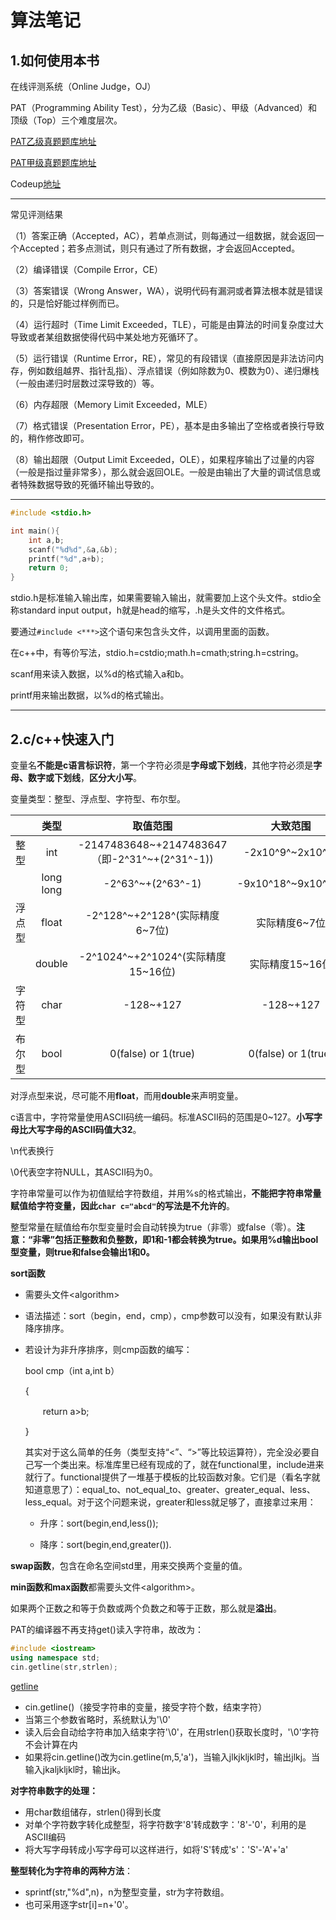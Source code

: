 # 算法笔记

## 1.如何使用本书

在线评测系统（Online Judge，OJ）

PAT（Programming Ability Test），分为乙级（Basic）、甲级（Advanced）和顶级（Top）三个难度层次。

[PAT乙级真题题库地址](https://pintia.cn/problem-sets/994805260223102976/problems/type/7)

[PAT甲级真题题库地址](https://pintia.cn/problem-sets/994805342720868352/problems/type/7)

Codeup[地址](http://codeup.cn/)

***

常见评测结果

（1）答案正确（Accepted，AC），若单点测试，则每通过一组数据，就会返回一个Accepted；若多点测试，则只有通过了所有数据，才会返回Accepted。

（2）编译错误（Compile Error，CE）

（3）答案错误（Wrong Answer，WA），说明代码有漏洞或者算法根本就是错误的，只是恰好能过样例而已。

（4）运行超时（Time Limit Exceeded，TLE），可能是由算法的时间复杂度过大导致或者某组数据使得代码中某处地方死循环了。

（5）运行错误（Runtime Error，RE），常见的有段错误（直接原因是非法访问内存，例如数组越界、指针乱指）、浮点错误（例如除数为0、模数为0）、递归爆栈（一般由递归时层数过深导致的）等。

（6）内存超限（Memory Limit Exceeded，MLE）

（7）格式错误（Presentation Error，PE），基本是由多输出了空格或者换行导致的，稍作修改即可。

（8）输出超限（Output Limit Exceeded，OLE），如果程序输出了过量的内容（一般是指过量非常多），那么就会返回OLE。一般是由输出了大量的调试信息或者特殊数据导致的死循环输出导致的。

***

```c++
#include <stdio.h>

int main(){
	int a,b;
	scanf("%d%d",&a,&b);
	printf("%d",a+b);
	return 0;
}
```

stdio.h是标准输入输出库，如果需要输入输出，就需要加上这个头文件。stdio全称standard input output，h就是head的缩写，.h是头文件的文件格式。

要通过`#include <***>`这个语句来包含头文件，以调用里面的函数。

在c++中，有等价写法，stdio.h=cstdio;math.h=cmath;string.h=cstring。

scanf用来读入数据，以%d的格式输入a和b。

printf用来输出数据，以%d的格式输出。

***

## 2.c/c++快速入门

变量名**不能是c语言标识符**，第一个字符必须是**字母或下划线**，其他字符必须是**字母、数字或下划线**，**区分大小写**。

变量类型：整型、浮点型、字符型、布尔型。

|        |   类型    |                    取值范围                    |      大致范围       |
| :----: | :-------: | :--------------------------------------------: | :-----------------: |
|  整型  |    int    | -2147483648\~+2147483647（即-2^31^~+(2^31^-1)) |  -2x10^9^~2x10^9^   |
|        | long long |               -2^63^~+(2^63^-1)                | -9x10^18^~9x10^18^  |
| 浮点型 |   float   |        -2^128^~+2^128^(实际精度6\~7位)         |    实际精度6~7位    |
|        |  double   |      -2^1024^~+2^1024^(实际精度15\~16位)       |   实际精度15~16位   |
| 字符型 |   char    |                   -128~+127                    |      -128~+127      |
| 布尔型 |   bool    |              0(false) or 1(true)               | 0(false) or 1(true) |

对浮点型来说，尽可能不用**float**，而用**double**来声明变量。

c语言中，字符常量使用ASCII码统一编码。标准ASCII码的范围是0~127。**小写字母比大写字母的ASCII码值大32**。

\n代表换行

\0代表空字符NULL，其ASCII码为0。

字符串常量可以作为初值赋给字符数组，并用%s的格式输出，**不能把字符串常量赋值给字符变量，因此`char c="abcd"`的写法是不允许的**。

整型常量在赋值给布尔型变量时会自动转换为true（非零）或false（零）。**注意：“非零”包括正整数和负整数，即1和-1都会转换为true。如果用%d输出bool型变量，则true和false会输出1和0。**

**sort函数**

- 需要头文件\<algorithm>

- 语法描述：sort（begin，end，cmp），cmp参数可以没有，如果没有默认非降序排序。

- 若设计为非升序排序，则cmp函数的编写：

  bool cmp（int a,int b）

  {

  　　return a>b;

  }

  其实对于这么简单的任务（类型支持“<”、“>”等比较运算符），完全没必要自己写一个类出来。标准库里已经有现成的了，就在functional里，include进来就行了。functional提供了一堆基于模板的比较函数对象。它们是（看名字就知道意思了）：equal_to<Type>、not_equal_to<Type>、greater<Type>、greater_equal<Type>、less<Type>、less_equal<Type>。对于这个问题来说，greater和less就足够了，直接拿过来用：

  - 升序：sort(begin,end,less<data-type>());
  
  - 降序：sort(begin,end,greater<data-type>()).
  
    

**swap函数**，包含在命名空间std里，用来交换两个变量的值。



**min函数和max函数**都需要头文件\<algorithm>。



如果两个正数之和等于负数或两个负数之和等于正数，那么就是**溢出**。



PAT的编译器不再支持get()读入字符串，故改为：

```c++
#include <iostream>
using namespace std;
cin.getline(str,strlen);
```

[getline](https://www.cnblogs.com/fengzhongzhuifeng/p/10712122.html)

- cin.getline()（接受字符串的变量，接受字符个数，结束字符）
- 当第三个参数省略时，系统默认为'\0'
- 读入后会自动给字符串加入结束字符'\0'，在用strlen()获取长度时，'\0'字符不会计算在内
- 如果将cin.getline()改为cin.getline(m,5,'a')，当输入jlkjkljkl时，输出jlkj。当输入jkaljkljkl时，输出jk。

**对字符串数字的处理：**

- 用char数组储存，strlen()得到长度
- 对单个字符数字转化成整型，将字符数字'8'转成数字：'8'-'0'，利用的是ASCII编码
- 将大写字母转成小写字母可以这样进行，如将'S'转成's'：'S'-'A'+'a'

**整型转化为字符串的两种方法**：

- sprintf(str,"%d",n)，n为整型变量，str为字符数组。
- 也可采用逐字str[i]=n+'0'。

